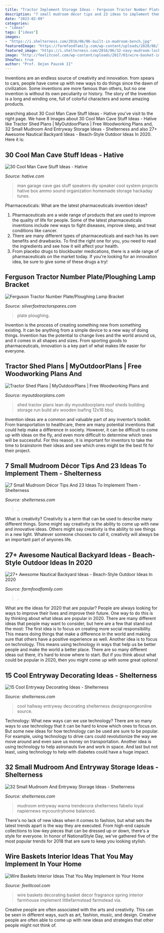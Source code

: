 ```yaml
---
title: "Tractor Implement Storage Ideas - Ferguson Tractor Number Plate/ploughing Lamp Bracket"
description: "7 small mudroom décor tips and 23 ideas to implement them"
date: "2023-02-09"
categories:
- "ideas"
tags: ["ideas"]
images:
- "https://i.shelterness.com/2016/06/06-built-in-mudroom-bench.jpg"
featuredImage: "https://farmfoodfamily.com/wp-content/uploads/2020/06/7-beach-style-backyard-ideas.jpg"
featured_image: "https://i.shelterness.com/2016/06/32-navy-mudroom-locker-with-a-storage-bench.jpg"
image: "http://feelitcool.com/wp-content/uploads/2017/03/wire-basket-interior-ideas5.jpg"
ShowToc: true
author: "Prof. Dejon Paucek II"
---
```



Inventions are an endless source of creativity and innovation. from spears to cars, people have come up with new ways to do things since the dawn of civilization. Some inventions are more famous than others, but no one invention is without its own peculiarity or history. The story of the Invention is a long and winding one, full of colorful characters and some amazing products.

	

		
searching about 30 Cool Man Cave Stuff Ideas - Hative you've visit to the right page. We have 8 Images about 30 Cool Man Cave Stuff Ideas - Hative like Tractor Shed Plans | MyOutdoorPlans | Free Woodworking Plans and, 32 Small Mudroom And Entryway Storage Ideas - Shelterness and also 27+ Awesome Nautical Backyard Ideas - Beach-Style Outdoor Ideas In 2020. Here it is:
		
    
## 30 Cool Man Cave Stuff Ideas - Hative

<img loading=lazy src="https://hative.com/wp-content/uploads/2015/06/man-cave-stuff/23-man-cave-stuff-ideas.jpg" onerror="this.onerror=null;this.src='https://tse3.mm.bing.net/th?id=OIP.ovcaAqqEzJY4IGq48FrAFQHaFj&amp;pid=15.1';" alt="30 Cool Man Cave Stuff Ideas - Hative">

_Source: hative.com_

>man garage cave gas stuff speakers diy speaker cool system projects hative box ammo sound organization homemade storage hackaday tunes. 

	

Pharmaceuticals: What are the latest pharmaceuticals invention ideas?
1. Pharmaceuticals are a wide range of products that are used to improve the quality of life for people. Some of the latest pharmaceuticals inventions include new ways to fight diseases, improve sleep, and treat conditions like cancer.
2. There are many different types of pharmaceuticals and each has its own benefits and drawbacks. To find the right one for you, you need to read the ingredients and see how it will affect your health.
3. From placebo drugs to blockbuster medications, there is a wide range of pharmaceuticals on the market today. If you're looking for an innovation idea, be sure to give some of these drugs a try!

    
## Ferguson Tractor Number Plate/Ploughing Lamp Bracket

<img loading=lazy src="https://27.cdn.ekm.net/ekmps/shops/jws8408/images/ferguson-tractor-number-plate-ploughing-lamp-bracket-[4]-1390-p.jpg?v=1" onerror="this.onerror=null;this.src='https://tse3.mm.bing.net/th?id=OIP.7RsuU8bE8x6VyXEW6EQvPgHaFj&amp;pid=15.1';" alt="Ferguson Tractor Number Plate/Ploughing Lamp Bracket">

_Source: silverfoxtractorspares.com_

>plate ploughing. 

	

Invention is the process of creating something new from something existing. It can be anything from a simple device to a new way of doing things. Invention has the potential to change lives and the world around us, and it comes in all shapes and sizes. From sporting goods to pharmaceuticals, innovation is a key part of what makes life easier for everyone.

    
## Tractor Shed Plans | MyOutdoorPlans | Free Woodworking Plans And

<img loading=lazy src="http://myoutdoorplans.com/wp-content/uploads/2017/01/Tractor-Shed-Plans-600x341.jpg" onerror="this.onerror=null;this.src='https://tse2.mm.bing.net/th?id=OIP.J4Xp6Exz2Nv8Uh706k1B9AHaEN&amp;pid=15.1';" alt="Tractor Shed Plans | MyOutdoorPlans | Free Woodworking Plans and">

_Source: myoutdoorplans.com_

>shed tractor plans lean diy myoutdoorplans roof sheds building storage run build atv wooden loafing 12x16 bbq. 

	

Invention ideas are a common and valuable part of any inventor’s toolkit. From transportation to healthcare, there are many potential inventions that could help make a difference in society. However, it can be difficult to come up with ideas on the fly, and even more difficult to determine which ones will be successful. For this reason, it is important for inventors to take the time to brainstorm their ideas and see which ones might be the best fit for their project.

    
## 7 Small Mudroom Décor Tips And 23 Ideas To Implement Them - Shelterness

<img loading=lazy src="https://i.shelterness.com/2016/06/06-built-in-mudroom-bench.jpg" onerror="this.onerror=null;this.src='https://tse3.mm.bing.net/th?id=OIP.BcOVNtcpTFC0o7Lk9rnS9AHaK0&amp;pid=15.1';" alt="7 Small Mudroom Décor Tips And 23 Ideas To Implement Them - Shelterness">

_Source: shelterness.com_

>. 

	

What is creativity?
Creativity is a term that can be used to describe many different things. Some might say creativity is the ability to come up with new and innovative ideas. Others might say creativity is the ability to see things in a new light. Whatever someone chooses to call it, creativity will always be an important part of anyones life.

    
## 27+ Awesome Nautical Backyard Ideas - Beach-Style Outdoor Ideas In 2020

<img loading=lazy src="https://farmfoodfamily.com/wp-content/uploads/2020/06/7-beach-style-backyard-ideas.jpg" onerror="this.onerror=null;this.src='https://tse1.mm.bing.net/th?id=OIP.RWoXIssLXWONwE7pYMDDTQHaOF&amp;pid=15.1';" alt="27+ Awesome Nautical Backyard Ideas - Beach-Style Outdoor Ideas In 2020">

_Source: farmfoodfamily.com_

>. 

	

What are the ideas for 2020 that are popular?
People are always looking for ways to improve their lives and improve their future. One way to do this is by thinking about what ideas are popular in 2020. There are many different ideas that people may want to consider, but here are a few that stand out the most: 
The first idea is to focus on creating more social responsibility. This means doing things that make a difference in the world and making sure that others have a positive experience as well. Another idea is to focus on technology. This means using technology in ways that help us be better people and make the world a better place. 
There are so many different ideas out there, it’s hard to know where to start. But if you think about what could be popular in 2020, then you might come up with some great options!

    
## 15 Cool Entryway Decorating Ideas - Shelterness

<img loading=lazy src="http://i.shelterness.com/cool-hallway-design-8.jpg" onerror="this.onerror=null;this.src='https://tse4.mm.bing.net/th?id=OIP.PrhR6W7sb_LnJ7TGoyzcCwHaJ3&amp;pid=15.1';" alt="15 Cool Entryway Decorating Ideas - Shelterness">

_Source: shelterness.com_

>cool hallway entryway decorating shelterness designspongeonline source. 

	

Technology: What new ways can we use technology?
There are so many ways to use technology that it can be hard to know which ones to focus on. But some new ideas for how technology can be used are sure to be popular. For example, using technology to drive cars could revolutionize the way we move around and even save us money on transportation. Another idea is using technology to help astronauts live and work in space. And last but not least, using technology to help with diabetes could have a huge impact.

    
## 32 Small Mudroom And Entryway Storage Ideas - Shelterness

<img loading=lazy src="https://i.shelterness.com/2016/06/32-navy-mudroom-locker-with-a-storage-bench.jpg" onerror="this.onerror=null;this.src='https://tse1.mm.bing.net/th?id=OIP.xj84-OU2uV6b5sFglQrGoAHaLH&amp;pid=15.1';" alt="32 Small Mudroom And Entryway Storage Ideas - Shelterness">

_Source: shelterness.com_

>mudroom entryway warna trendecora shelterness fabelio loyal napiernews mycountryhome balanced. 

	

There's no lack of new ideas when it comes to fashion, but what sets the latest trends apart is the way they are executed. From high-end capsule collections to low-key pieces that can be dressed up or down, there's a style for everyone. In honor of NationalStyle Day, we've gathered five of the most popular trends for 2018 that are sure to keep you looking stylish.

    
## Wire Baskets Interior Ideas That You May Implement In Your Home

<img loading=lazy src="http://feelitcool.com/wp-content/uploads/2017/03/wire-basket-interior-ideas5.jpg" onerror="this.onerror=null;this.src='https://tse4.mm.bing.net/th?id=OIP.Smr3tHYCWuRR9X5GLJRgUQHaJ3&amp;pid=15.1';" alt="Wire Baskets Interior Ideas That You May Implement In Your Home">

_Source: feelitcool.com_

>wire baskets decorating basket decor fragrance spring interior farmhouse implement littlefarmstead farmstead via. 

	

Creative people are often associated with the arts and creativity. This can be seen in different ways, such as art, fashion, music, and design. Creative people are often able to come up with new ideas and strategies that other people might not think of.

